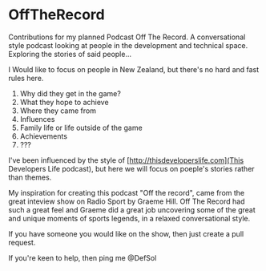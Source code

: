 # OffTheRecord
Contributions for my planned Podcast Off The Record. A conversational style podcast looking at people in the development and technical space. Exploring the stories of said people...

I Would like to focus on people in New Zealand, but there's no hard and fast rules here.

1. Why did they get in the game?
2. What they hope to achieve
3. Where they came from
4. Influences
5. Family life or life outside of the game
6. Achievements
7. ???

I've been influenced by the style of [http://thisdeveloperslife.com](This Developers Life podcast), but here we will focus on poeple's stories rather than themes.

My inspiration for creating this podcast "Off the record", came from the great inteview show on Radio Sport by Graeme Hill. Off The Record had such a great feel and Graeme did a great job uncovering some of the great and unique moments of sports legends, in a relaxed conversational style.

If you have someone you would like on the show, then just create a pull request.

If you're keen to help, then ping me @DefSol
